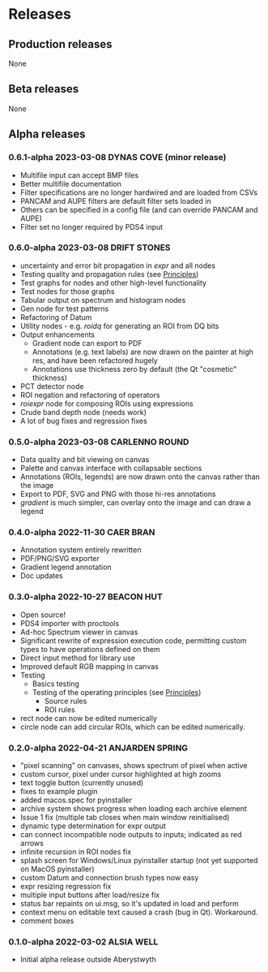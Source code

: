 # Releases

## Production releases
None

## Beta releases
None

## Alpha releases

### 0.6.1-alpha 2023-03-08 DYNAS COVE (minor release)

* Multifile input can accept BMP files
* Better multifile documentation
* Filter specifications are no longer hardwired and are loaded from CSVs
* PANCAM and AUPE filters are default filter sets loaded in
* Others can be specified in a config file (and can override PANCAM and AUPE)
* Filter set no longer required by PDS4 input


### 0.6.0-alpha 2023-03-08 DRIFT STONES

* uncertainty and error bit propagation in *expr* and all nodes 
* Testing quality and propagation rules (see [Principles](/userguide/principles))
* Test graphs for nodes and other high-level functionality
* Test nodes for those graphs
* Tabular output on spectrum and histogram nodes
* Gen node for test patterns
* Refactoring of Datum
* Utility nodes - e.g. *roidq* for generating an ROI from DQ bits
* Output enhancements
    * Gradient node can export to PDF
    * Annotations (e.g. text labels) are now drawn on the painter at 
    high res, and have been refactored hugely
    * Annotations use thickness zero by default (the Qt "cosmetic" thickness)
* PCT detector node    
* ROI negation and refactoring of operators
* *roiexpr* node for composing ROIs using expressions
* Crude band depth node (needs work)
* A lot of bug fixes and regression fixes


### 0.5.0-alpha 2023-03-08 CARLENNO ROUND

* Data quality and bit viewing on canvas
* Palette and canvas interface with collapsable sections
* Annotations (ROIs, legends) are now drawn onto the canvas rather than the image
* Export to PDF, SVG and PNG with those hi-res annotations
* *gradient* is much simpler, can overlay onto the image and can draw a legend

### 0.4.0-alpha 2022-11-30 CAER BRAN

* Annotation system entirely rewritten
* PDF/PNG/SVG exporter
* Gradient legend annotation
* Doc updates

### 0.3.0-alpha 2022-10-27 BEACON HUT

* Open source!
* PDS4 importer with proctools
* Ad-hoc Spectrum viewer in canvas
* Significant rewrite of expression execution code, permitting custom
types to have operations defined on them
* Direct input method for library use
* Improved default RGB mapping in canvas
* Testing
    * Basics testing
    * Testing of the operating principles (see [Principles](/userguide/principles))
        * Source rules
        * ROI rules
* rect node can now be edited numerically
* circle node can add circular ROIs, which can be edited numerically.


### 0.2.0-alpha 2022-04-21 ANJARDEN SPRING

* "pixel scanning" on canvases, shows spectrum of pixel when active
* custom cursor, pixel under cursor highlighted at high zooms
* text toggle button (currently unused)
* fixes to example plugin
* added macos.spec for pyinstaller
* archive system shows progress when loading each archive element
* Issue 1 fix (multiple tab closes when main window reinitialised)
* dynamic type determination for expr output
* can connect incompatible node outputs to inputs; indicated as red arrows
* infinite recursion in ROI nodes fix
* splash screen for Windows/Linux pyinstaller startup (not yet supported
on MacOS pyinstaller)
* custom Datum and connection brush types now easy
* expr resizing regression fix
* multiple input buttons after load/resize fix
* status bar repaints on ui.msg, so it's updated in load and perform
* context menu on editable text caused a crash (bug in Qt). Workaround.
* comment boxes

### 0.1.0-alpha 2022-03-02 ALSIA WELL

* Initial alpha release outside Aberystwyth

